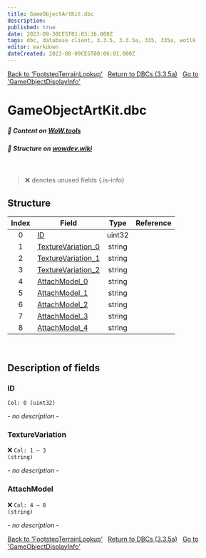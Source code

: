 ```yaml
---
title: GameObjectArtKit.dbc
description:
published: true
date: 2023-09-30CEST01:03:36.000Z
tags: dbc, database client, 3.3.5, 3.3.5a, 335, 335a, wotlk
editor: markdown
dateCreated: 2023-08-09CEST00:06:01.000Z
---
```

<a href="https://trinitycore.info/files/DBC/335/footstepterrainlookup" class="mt-5 v-btn v-btn--depressed v-btn--flat v-btn--outlined theme--light v-size--default darkblue--text text--lighten-3"><span class="v-btn__content"><i aria-hidden="true" class="v-icon notranslate v-icon--left mdi mdi-arrow-left theme--light"></i><span>Back to 'FootstepTerrainLookup'</span></span></a>&nbsp;&nbsp;&nbsp;<a href="https://trinitycore.info/files/DBC/335/home" class="mt-5 v-btn v-btn--depressed v-btn--flat v-btn--outlined theme--light v-size--default darkblue--text text--lighten-3"><span class="v-btn__content"><i aria-hidden="true" class="v-icon notranslate v-icon--left mdi mdi-home-outline theme--light"></i><span>Return to DBCs (3.3.5a)</span></span></a>&nbsp;&nbsp;&nbsp;<a href="https://trinitycore.info/files/DBC/335/gameobjectdisplayinfo" class="mt-5 v-btn v-btn--depressed v-btn--flat v-btn--outlined theme--light v-size--default darkblue--text text--lighten-3"><span class="v-btn__content"><span>Go to 'GameObjectDisplayInfo'</span><i aria-hidden="true" class="v-icon notranslate v-icon--right mdi mdi-arrow-right theme--light"></i></span></a>

# GameObjectArtKit.dbc
##### :open_book: Content on [WoW.tools](https://wow.tools/dbc/?dbc=gameobjectartkit&build=3.3.5.12340)
##### :pencil: Structure on [wowdev.wiki](https://wowdev.wiki/DB/GameObjectArtKit)
&nbsp;

> :x: denotes unused fields
{.is-info}


## Structure

| Index | Field | Type | Reference |
| :---: | --- | :---: | --- |
| 0 | [ID](#id) | uint32 |  |
| 1 | [TextureVariation_0](#texturevariation) | string |  |
| 2 | [TextureVariation_1](#texturevariation) | string |  |
| 3 | [TextureVariation_2](#texturevariation) | string |  |
| 4 | [AttachModel_0](#attachmodel) | string |  |
| 5 | [AttachModel_1](#attachmodel) | string |  |
| 6 | [AttachModel_2](#attachmodel) | string |  |
| 7 | [AttachModel_3](#attachmodel) | string |  |
| 8 | [AttachModel_4](#attachmodel) | string |  |
&nbsp;
## Description of fields

### ID
<code>Col: 0 (uint32)</code>

*- no description -*
&nbsp;

### TextureVariation
:x: <code>Col: 1 &ndash; 3 (string)</code>

*- no description -*
&nbsp;

### AttachModel
:x: <code>Col: 4 &ndash; 8 (string)</code>

*- no description -*
&nbsp;

<a href="https://trinitycore.info/files/DBC/335/footstepterrainlookup" class="mt-5 v-btn v-btn--depressed v-btn--flat v-btn--outlined theme--light v-size--default darkblue--text text--lighten-3"><span class="v-btn__content"><i aria-hidden="true" class="v-icon notranslate v-icon--left mdi mdi-arrow-left theme--light"></i><span>Back to 'FootstepTerrainLookup'</span></span></a>&nbsp;&nbsp;&nbsp;<a href="https://trinitycore.info/files/DBC/335/home" class="mt-5 v-btn v-btn--depressed v-btn--flat v-btn--outlined theme--light v-size--default darkblue--text text--lighten-3"><span class="v-btn__content"><i aria-hidden="true" class="v-icon notranslate v-icon--left mdi mdi-home-outline theme--light"></i><span>Return to DBCs (3.3.5a)</span></span></a>&nbsp;&nbsp;&nbsp;<a href="https://trinitycore.info/files/DBC/335/gameobjectdisplayinfo" class="mt-5 v-btn v-btn--depressed v-btn--flat v-btn--outlined theme--light v-size--default darkblue--text text--lighten-3"><span class="v-btn__content"><span>Go to 'GameObjectDisplayInfo'</span><i aria-hidden="true" class="v-icon notranslate v-icon--right mdi mdi-arrow-right theme--light"></i></span></a>
